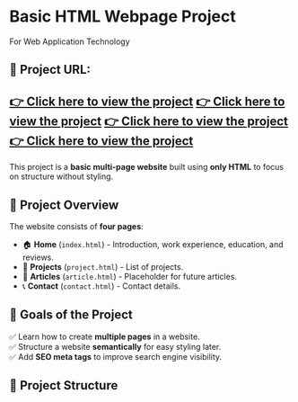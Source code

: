 # Basic HTML Webpage Project

For Web Application Technology  

## 📌 Project URL:
[👉 Click here to view the project](https://github.com/Ogosi454/Basic-HTML-Webpage-Project/blob/main/Index.html)
[👉 Click here to view the project](https://github.com/Ogosi454/Basic-HTML-Webpage-Project/blob/main/article.html)
[👉 Click here to view the project](https://github.com/Ogosi454/Basic-HTML-Webpage-Project/blob/main/project.html)
[👉 Click here to view the project](https://github.com/Ogosi454/Basic-HTML-Webpage-Project/blob/main/contact.html)
---

This project is a **basic multi-page website** built using **only HTML** to focus on structure without styling.

## 📌 Project Overview

The website consists of **four pages**:
- 🏠 **Home** (`index.html`) - Introduction, work experience, education, and reviews.
- 📂 **Projects** (`project.html`) - List of projects.
- 📄 **Articles** (`article.html`) - Placeholder for future articles.
- 📞 **Contact** (`contact.html`) - Contact details.

## 🎯 Goals of the Project

✅ Learn how to create **multiple pages** in a website.  
✅ Structure a website **semantically** for easy styling later.  
✅ Add **SEO meta tags** to improve search engine visibility.  

## 📁 Project Structure

